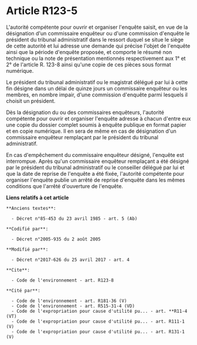 # Article R123-5

L'autorité compétente pour ouvrir et organiser l'enquête saisit, en vue de la désignation d'un commissaire enquêteur ou d'une
commission d'enquête le président du tribunal administratif dans le ressort duquel se situe le siège de cette autorité et lui
adresse une demande qui précise l'objet de l'enquête ainsi que la période d'enquête proposée, et comporte le résumé non
technique ou la note de présentation mentionnés respectivement aux 1° et 2° de l'article R. 123-8 ainsi qu'une copie de ces
pièces sous format numérique.

Le président du tribunal administratif ou le magistrat délégué par lui à cette fin désigne dans un délai de quinze jours un
commissaire enquêteur ou les membres, en nombre impair, d'une commission d'enquête parmi lesquels il choisit un président.

Dès la désignation du ou des commissaires enquêteurs, l'autorité compétente pour ouvrir et organiser l'enquête adresse à
chacun d'entre eux une copie du dossier complet soumis à enquête publique en format papier et en copie numérique. Il en sera
de même en cas de désignation d'un commissaire enquêteur remplaçant par le président du tribunal administratif.

En cas d'empêchement du commissaire enquêteur désigné, l'enquête est interrompue. Après qu'un commissaire enquêteur
remplaçant a été désigné par le président du tribunal administratif ou le conseiller délégué par lui et que la date de
reprise de l'enquête a été fixée, l'autorité compétente pour organiser l'enquête publie un arrêté de reprise d'enquête dans
les mêmes conditions que l'arrêté d'ouverture de l'enquête.

**Liens relatifs à cet article**

	**Anciens textes**:

	  - Décret n°85-453 du 23 avril 1985 - art. 5 (Ab)

	**Codifié par**:

	  - Décret n°2005-935 du 2 août 2005

	**Modifié par**:

	  - Décret n°2017-626 du 25 avril 2017 - art. 4

	**Cite**:

	  - Code de l'environnement - art. R123-8

	**Cité par**:

	  - Code de l'environnement - art. R181-36 (V)
	  - Code de l'environnement - art. R515-31-4 (VD)
	  - Code de l'expropriation pour cause d'utilité pu... - art. **R11-4 (VT)
	  - Code de l'expropriation pour cause d'utilité pu... - art. R111-1 (V)
	  - Code de l'expropriation pour cause d'utilité pu... - art. R131-1 (V)
